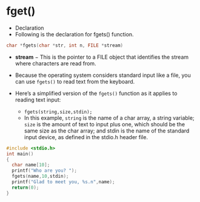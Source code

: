 # fget()

- Declaration
- Following is the declaration for fgets() function.

```c
char *fgets(char *str, int n, FILE *stream)
```

- **stream** − This is the pointer to a FILE object that identifies the stream where 
  characters are read from.

- Because the operating system considers standard input like a file, 
  you can use `fgets()` to read text from the keyboard.

- Here’s a simplified version of the `fgets()` function as it applies to reading text input:
  - `fgets(string,size,stdin);`
  - In this example, `string` is the name of a char array, a string variable; 
    `size` is the amount of text to input plus one, which should be the same size 
    as the char array; and stdin is the name of the standard input device, 
    as defined in the stdio.h header file.

```c
#include <stdio.h>
int main()
{
  char name[10];
  printf("Who are you? ");
  fgets(name,10,stdin);
  printf("Glad to meet you, %s.n",name);
  return(0);
}
```